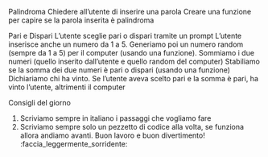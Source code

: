 Palindroma
Chiedere all’utente di inserire una parola
Creare una funzione per capire se la parola inserita è palindroma

Pari e Dispari
L’utente sceglie pari o dispari tramite un prompt
L’utente inserisce anche un numero da 1 a 5.
Generiamo poi un numero random (sempre da 1 a 5) per il computer (usando una funzione).
Sommiamo i due numeri (quello inserito dall’utente e quello random del computer)
Stabiliamo se la somma dei due numeri è pari o dispari (usando una funzione)
Dichiariamo chi ha vinto. Se l’utente aveva scelto pari e la somma è pari, ha vinto l’utente, altrimenti il computer

Consigli del giorno
1. Scriviamo sempre in italiano i passaggi che vogliamo fare
2. Scriviamo sempre solo un pezzetto di codice alla volta, se funziona allora andiamo avanti.
Buon lavoro e buon divertimento! :faccia_leggermente_sorridente: